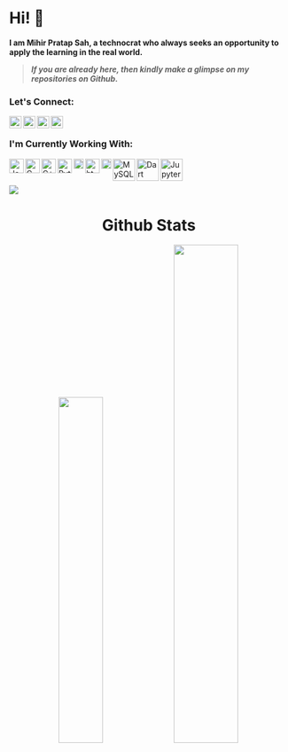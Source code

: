 # Hi! 👋 <!-- <img src="https://raw.githubusercontent.com/TheDudeThatCode/TheDudeThatCode/master/Assets/Hi.gif" width="29px"> -->

**I am Mihir Pratap Sah, a technocrat who always seeks an opportunity to apply the learning in the real world.**

> ***If you are already here, then kindly make a glimpse on my repositories on Github.***
### Let's Connect:
[<img align="left" alt="Mihir | Github" width="22px" src="https://cdn.jsdelivr.net/npm/simple-icons@v3/icons/github.svg" />][GitHub]
[<img align="left" alt="Mihir | LinkedIn" width="22px" src="https://cdn.jsdelivr.net/npm/simple-icons@v3/icons/linkedin.svg" />][LinkedIn]
[<img align="left" alt="Mihir | Twitter" width="22px" src="https://cdn.jsdelivr.net/npm/simple-icons@v3/icons/twitter.svg" />][Twitter]
<a href="mailto:mihir@mihrpsah.com">
  <img align="left" width="22px" src="https://cdn.jsdelivr.net/npm/simple-icons@v3/icons/gmail.svg" />
</a>

<br>

### I'm Currently Working With:
<img align="left" alt="Javascript" width="26px" src="https://upload.wikimedia.org/wikipedia/commons/9/99/Unofficial_JavaScript_logo_2.svg"/>
<img align="left" alt="C" width="26px" src="https://upload.wikimedia.org/wikipedia/commons/1/18/C_Programming_Language.svg"/>
<img align="left" alt="C++" width="26px" src="https://upload.wikimedia.org/wikipedia/commons/1/18/ISO_C%2B%2B_Logo.svg"/>
<img align="left" alt="Python" width="26px" src="https://upload.wikimedia.org/wikipedia/commons/c/c3/Python-logo-notext.svg"/>
<img align="left" alt="Java" width="18px" src="https://upload.wikimedia.org/wikipedia/en/3/30/Java_programming_language_logo.svg"/>
<img align="left" alt="html" width="26px" src="https://upload.wikimedia.org/wikipedia/commons/6/61/HTML5_logo_and_wordmark.svg"/>
<img align="left" alt="css" width="18px" src="https://upload.wikimedia.org/wikipedia/commons/d/d5/CSS3_logo_and_wordmark.svg"/>
<img align="left" alt="MySQL" width="40px" src="https://upload.wikimedia.org/wikipedia/en/d/dd/MySQL_logo.svg"/>
<img align="left" alt="Dart" width="40px" src="https://upload.wikimedia.org/wikipedia/commons/thumb/c/c6/Dart_logo.png/640px-Dart_logo.png"/>
<img align="left" alt="Jupyter" width="40px" src="https://upload.wikimedia.org/wikipedia/commons/thumb/3/38/Jupyter_logo.svg/640px-Jupyter_logo.svg.png"/>

<br><br>

![](https://komarev.com/ghpvc/?username=mihrpsah&color=orange)

<h1 align="center">Github Stats</h1>
  <div align="center" >
  <img width="40%" src="https://github-readme-stats.vercel.app/api/top-langs/?username=mihrpsah&layout=compact"> <img width="48%" src="https://github-readme-streak-stats.herokuapp.com/?user=mihrpsah&)">
  </div>
  
 
<!-- [![@bishtanuj's Holopin board](https://holopin.io/api/user/board?user=bishtanuj)](https://holopin.io/@bishtanuj) -->

<!--- Links of Social Sites --->
[LinkedIn]: https://www.linkedin.com/in/mihrpsah/
[GitHub]: https://github.com/mihrpsah/
[Twitter]: https://twitter.com/mihrpsah/
